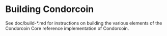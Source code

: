 Building Condorcoin
================

See doc/build-*.md for instructions on building the various
elements of the Condorcoin Core reference implementation of Condorcoin.
